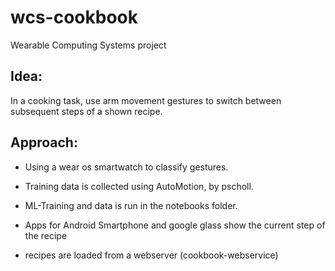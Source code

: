 # wcs-cookbook
Wearable Computing Systems project

## Idea:
In a cooking task, use arm movement gestures to switch between subsequent steps of a shown recipe.

## Approach:
- Using a wear os smartwatch to classify gestures. 
- Training data is collected using AutoMotion, by pscholl.
- ML-Training and data is run in the notebooks folder.

- Apps for Android Smartphone and google glass show the current step of the recipe
- recipes are loaded from a webserver (cookbook\-webservice)

